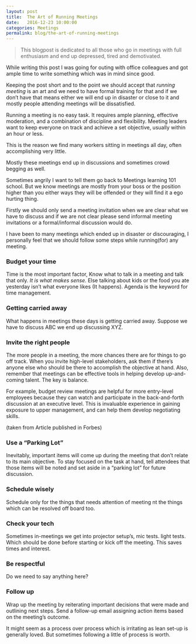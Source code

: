 ```yaml
---
layout: post
title:  The Art of Running Meetings
date:   2016-12-23 10:00:00
categories: Meetings
permalink: blog/the-art-of-running-meetings
---
```


> This blogpost is dedicated to all those who go in meetings with full enthusiasm and end up depressed, tired and demotivated.

While writing this post I was going for outing with office colleagues and got ample time to write something which was in mind since good.

Keeping the post short and to the point we should accept that <i>running meeting</i> is an art and we need to have formal training for that and if we don’t have that means either we will end up in disaster or close to it and mostly people attending meetings will be dissatisfied.

Running a meeting is no easy task. It requires ample planning, effective moderation, and a combination of discipline and flexibility. Meeting leaders want to keep everyone on track and achieve a set objective, usually within an hour or less.

This is the reason we find many workers sitting in meetings all day, often accomplishing very little.

Mostly these meetings end up in discussions and sometimes crowd begging as well.

Sometimes angrily I want to tell them go back to Meetings learning 101 school. But we know meetings are mostly from your boss or the position higher than you either ways they will be offended or they will find it a ego hurting thing.

Firstly we should only send a meeting invitation when we are clear what we have to discuss and if we are not clear please send informal meeting invitations or a formal/informal discussion would do.

I have been to many meetings which ended up in disaster or discouraging, I personally feel that we should follow some steps while running(for) any meeting.

### Budget your time

Time is the most important factor, Know what to talk in a meeting and talk that only. <i>It is what makes sense.</i> Else talking about kids or the food you ate yesterday isn’t what everyone likes (It happens). Agenda is the keyword for time management.

### Getting carried away

What happens in meetings these days is getting carried away. Suppose we have to discuss ABC we end up discussing XYZ.

### Invite the right people

The more people in a meeting, the more chances there are for things to go off track. When you invite high-level stakeholders, ask them if there’s anyone else who should be there to accomplish the objective at hand. Also, remember that meetings can be effective tools in helping develop up-and-coming talent. The key is balance.

For example, budget review meetings are helpful for more entry-level employees because they can watch and participate in the back-and-forth discussion at an executive level. This is invaluable experience in gaining exposure to upper management, and can help them develop negotiating skills.

(taken from Article published in Forbes)

### Use a “Parking Lot”

Inevitably, important items will come up during the meeting that don’t relate to its main objective. To stay focused on the task at hand, tell attendees that those items will be noted and set aside in a “parking lot” for future discussion.

### Schedule wisely

Schedule only for the things that needs attention of meeting nt the things which can be resolved off board too.

### Check your tech

Sometimes in-meetings we get into projector setup’s, mic tests. light tests. Which should be done before starting or kick off the meeting. This saves times and interest.

### Be respectful
Do we need to say anything here?

### Follow up
Wrap up the meeting by reiterating important decisions that were made and outlining next steps. Send a follow-up email assigning action items based on the meeting’s outcome.

It might seem as a process over process which is irritating as lean set-up is generally loved. But sometimes following a little of process is worth.

